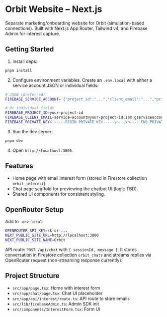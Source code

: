 Orbit Website – Next.js
=======================

Separate marketing/onboarding website for Orbit (simulation-based connections). Built with Next.js App Router, Tailwind v4, and Firebase Admin for interest capture.

Getting Started
---------------

1. Install deps:

```bash
pnpm install
```

2. Configure environment variables. Create an `.env.local` with either a service account JSON or individual fields:

```bash
# JSON (preferred)
FIREBASE_SERVICE_ACCOUNT='{"project_id":"...","client_email":"...","private_key":"-----BEGIN PRIVATE KEY-----\n...\n-----END PRIVATE KEY-----\n"}'

# Or individual fields
FIREBASE_PROJECT_ID=your-project-id
FIREBASE_CLIENT_EMAIL=service-account@your-project-id.iam.gserviceaccount.com
FIREBASE_PRIVATE_KEY='-----BEGIN PRIVATE KEY-----\n...\n-----END PRIVATE KEY-----\n'
```

3. Run the dev server:

```bash
pnpm dev
```

4. Open `http://localhost:3000`.

Features
--------

- Home page with email interest form (stored in Firestore collection `orbit_interest`).
- Chat page scaffold for previewing the chatbot UI (logic TBD).
- Shared UI components for consistent styling.

OpenRouter Setup
----------------

Add to `.env.local`:

```bash
OPENROUTER_API_KEY=sk-or-...
NEXT_PUBLIC_SITE_URL=http://localhost:3000
NEXT_PUBLIC_SITE_NAME=Orbit
```

API route: `POST /api/chat` with `{ sessionId, message }`. It stores conversation in Firestore collection `orbit_chats` and streams replies via OpenRouter request (non-streaming response currently).

Project Structure
-----------------

- `src/app/page.tsx`: Home with interest form
- `src/app/chat/page.tsx`: Chat UI placeholder
- `src/app/api/interest/route.ts`: API route to store emails
- `src/lib/firebaseAdmin.ts`: Admin SDK init
- `src/components/InterestForm.tsx`: Form UI
